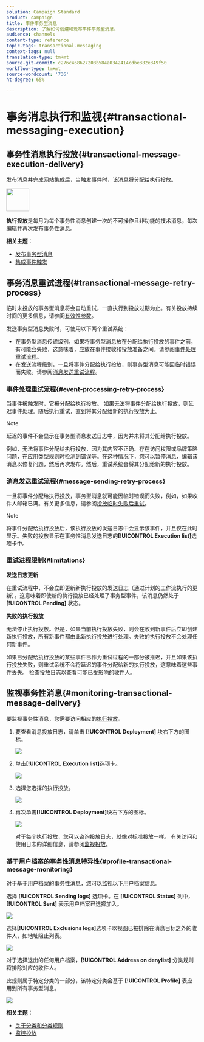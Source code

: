 ```yaml
---
solution: Campaign Standard
product: campaign
title: 事件事务型消息
description: 了解如何创建和发布事件事务型消息。
audience: channels
content-type: reference
topic-tags: transactional-messaging
context-tags: null
translation-type: tm+mt
source-git-commit: c276c468627208b584a0342414cdbe382e349f50
workflow-type: tm+mt
source-wordcount: '736'
ht-degree: 65%

---
```



# 事务消息执行和监视{#transactional-messaging-execution}

## 事务性消息执行投放{#transactional-message-execution-delivery}

发布消息并完成网站集成后，当触发事件时，该消息将分配给执行投放。

<img src="assets/do-not-localize/icon_concepts.svg" width="60px">

**执行投放**&#x200B;是每月为每个事务性消息创建一次的不可操作且非功能的技术消息，每次编辑并再次发布事务性消息。

**相关主题**：
* [发布事务型消息](../../channels/using/publishing-transactional-message.md#publishing-a-transactional-message)
* [集成事件触发](../../channels/using/getting-started-with-transactional-msg.md#integrate-event-trigger)

## 事务消息重试进程{#transactional-message-retry-process}

临时未投放的事务型消息将会自动重试，一直执行到投放过期为止。有关投放持续时间的更多信息，请参阅[有效性参数](../../administration/using/configuring-email-channel.md#validity-period-parameters)。

发送事务型消息失败时，可使用以下两个重试系统：

* 在事务型消息传递级别，如果将事务型消息放在分配给执行投放的事件之前，有可能会失败，这意味着，应放在事件接收和投放准备之间。请参阅[事件处理重试流程](#event-processing-retry-process)。
* 在发送流程级别，一旦将事件分配给执行投放，则事务型消息可能因临时错误而失败。请参阅[消息发送重试流程](#message-sending-retry-process)。

### 事件处理重试流程{#event-processing-retry-process}

当事件被触发时，它被分配给执行投放。 如果无法将事件分配给执行投放，则延迟事件处理。随后执行重试，直到将其分配给新的执行投放为止。

>[!NOTE]
>
>延迟的事件不会显示在事务型消息发送日志中，因为并未将其分配给执行投放。

例如，无法将事件分配给执行投放，因为其内容不正确、存在访问权限或品牌策略问题，在应用类型规则时检测到错误等。在这种情况下，您可以暂停消息，编辑该消息以修复问题，然后再次发布。然后，重试系统会将其分配给新的执行投放。

### 消息发送重试流程{#message-sending-retry-process}

一旦将事件分配给执行投放，事务型消息就可能因临时错误而失败，例如，如果收件人邮箱已满。有关更多信息，请参阅[投放临时失败后重试](../../sending/using/understanding-delivery-failures.md#retries-after-a-delivery-temporary-failure)。

>[!NOTE]
>
>将事件分配给执行投放后，该执行投放的发送日志中会显示该事件，并且仅在此时显示。失败的投放显示在事务性消息发送日志的&#x200B;**[!UICONTROL Execution list]**&#x200B;选项卡中。

### 重试进程限制{#limitations}

**发送日志更新**

在重试流程中，不会立即更新新执行投放的发送日志（通过计划的工作流执行的更新）。这意味着即使新的执行投放已经处理了事务型事件，该消息仍然处于 **[!UICONTROL Pending]** 状态。

**失败的执行投放**

无法停止执行投放。但是，如果当前执行投放失败，则会在收到新事件后立即创建新执行投放，所有新事件都由此新执行投放进行处理。失败的执行投放不会处理任何新事件。

如果已分配给执行投放的某些事件已作为重试过程的一部分被推迟，并且如果该执行投放失败，则重试系统不会将延迟的事件分配给新的执行投放，这意味着这些事件丢失。 检查[投放日志](#monitoring-transactional-message-delivery)以查看可能已受影响的收件人。

## 监视事务性消息{#monitoring-transactional-message-delivery}

要监视事务性消息，您需要访问相应的[执行投放](#transactional-message-execution-delivery)。

1. 要查看消息投放日志，请单击 **[!UICONTROL Deployment]** 块右下方的图标。

   ![](assets/message-center_access_logs.png)

1. 单击&#x200B;**[!UICONTROL Execution list]**&#x200B;选项卡。

   ![](assets/message-center_execution_tab.png)

1. 选择您选择的执行投放。

   ![](assets/message-center_execution_delivery.png)

1. 再次单击&#x200B;**[!UICONTROL Deployment]**&#x200B;块右下方的图标。

   ![](assets/message-center_execution_access_logs.png)

   对于每个执行投放，您可以咨询投放日志，就像对标准投放一样。 有关访问和使用日志的详细信息，请参阅[监视投放](../../sending/using/monitoring-a-delivery.md)。

### 基于用户档案的事务性消息特异性{#profile-transactional-message-monitoring}

对于基于用户档案的事务性消息，您可以监视以下用户档案信息。

选择 **[!UICONTROL Sending logs]** 选项卡。在 **[!UICONTROL Status]** 列中，**[!UICONTROL Sent]** 表示用户档案已选择加入。

![](assets/message-center_marketing_sending_logs.png)

选择&#x200B;**[!UICONTROL Exclusions logs]**&#x200B;选项卡以视图已被排除在消息目标之外的收件人，如地址阻止列表。

![](assets/message-center_marketing_exclusion_logs.png)

对于选择退出的任何用户档案，**[!UICONTROL Address on denylist]** 分类规则将排除对应的收件人。

此规则属于特定分类的一部分，该特定分类会基于 **[!UICONTROL Profile]** 表应用到所有事务型消息。

![](assets/message-center_marketing_typology.png)

**相关主题**：

* [关于分类和分类规则](../../sending/using/about-typology-rules.md)
* [监控投放](../../sending/using/monitoring-a-delivery.md)
